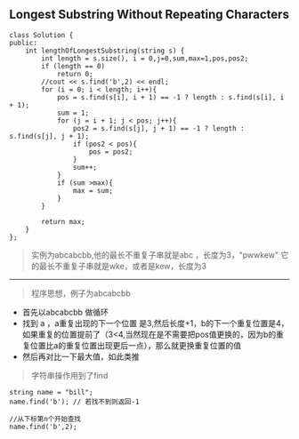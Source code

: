 ## Longest Substring Without Repeating Characters

```
class Solution {
public:
    int lengthOfLongestSubstring(string s) {
        int length = s.size(), i = 0,j=0,sum,max=1,pos,pos2;
        if (length == 0)
            return 0;
        //cout << s.find('b',2) << endl;
        for (i = 0; i < length; i++){
            pos = s.find(s[i], i + 1) == -1 ? length : s.find(s[i], i + 1);
            sum = 1;
            for (j = i + 1; j < pos; j++){
                pos2 = s.find(s[j], j + 1) == -1 ? length : s.find(s[j], j + 1);
                if (pos2 < pos){
                    pos = pos2;
                }
                sum++;
            }
            if (sum >max){
                max = sum;
            }
        }
        
        return max;
    }
};

```

> 实例为abcabcbb,他的最长不重复子串就是abc ，长度为3，"pwwkew" 它的最长不重复子串就是wke，或者是kew，长度为3

---

> 程序思想，例子为abcabcbb

* 首先以abcabcbb 做循环
* 找到 a ，a重复出现的下一个位置 是3,然后长度+1，b的下一个重复位置是4，如果重复的位置提前了（3<4,当然现在是不需要把pos值更换的，因为b的重复位置比a的重复位置出现更后一点），那么就更换重复位置的值
* 然后再对比一下最大值，如此类推

> 字符串操作用到了find

```
string name = "bill";
name.find('b'); // 若找不到则返回-1

//从下标第n个开始查找
name.find('b',2);


```
